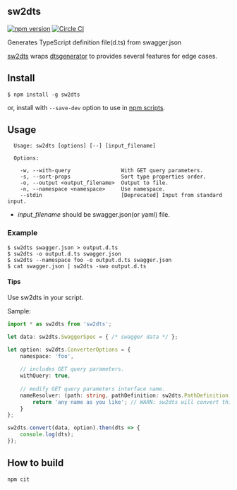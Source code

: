 sw2dts 
------

[![npm version](https://badge.fury.io/js/sw2dts.svg)](https://badge.fury.io/js/sw2dts)
[![Circle CI](https://circleci.com/gh/mstssk/sw2dts.svg?style=svg)](https://circleci.com/gh/mstssk/sw2dts)

Generates TypeScript definition file(d.ts) from swagger.json

[sw2dts](https://www.npmjs.com/package/sw2dts) wraps [dtsgenerator](https://www.npmjs.com/package/dtsgenerator)
to provides several features for edge cases.

## Install

```
$ npm install -g sw2dts
```

or, install with `--save-dev` option to use in [npm scripts](https://docs.npmjs.com/misc/scripts).

## Usage

```
  Usage: sw2dts [options] [--] [input_filename]

  Options:

    -w, --with-query                With GET query parameters.
    -s, --sort-props                Sort type properties order.
    -o, --output <output_filename>  Output to file.
    -n, --namespace <namespace>     Use namespace.
    --stdin                         [Deprecated] Input from standard input.
```

- *input_filename* should be swagger.json(or yaml) file.

### Example

```
$ sw2dts swagger.json > output.d.ts
$ sw2dts -o output.d.ts swagger.json
$ sw2dts --namespace foo -o output.d.ts swagger.json
$ cat swagger.json | sw2dts -swo output.d.ts
```

#### Tips

Use sw2dts in your script.

Sample:

```ts
import * as sw2dts from 'sw2dts';

let data: sw2dts.SwaggerSpec = { /* swagger data */ };

let option: sw2dts.ConverterOptions = {
    namespace: 'foo',
    
    // includes GET query parameters.
    withQuery: true, 
    
    // modify GET query parameters interface name.
    nameResolver: (path: string, pathDefinition: sw2dts.PathDefinition, options: sw2dts.ConverterOptions) => {
        return 'any name as you like'; // WARN: sw2dts will convert this name to PascalCase.
    }
};

sw2dts.convert(data, option).then(dts => {
    console.log(dts);
});
```

## How to build

```
npm cit
```